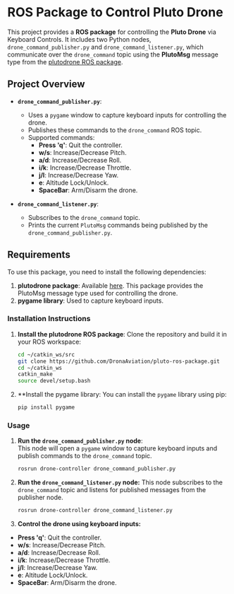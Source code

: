 # ROS Package to Control Pluto Drone

This project provides a **ROS package** for controlling the **Pluto Drone** via Keyboard Controls. It includes two Python nodes, `drone_command_publisher.py` and `drone_command_listener.py`, which communicate over the `drone_command` topic using the **PlutoMsg** message type from the [plutodrone ROS package](https://github.com/DronaAviation/pluto-ros-package/tree/master).

## Project Overview

- **`drone_command_publisher.py`**: 
  - Uses a `pygame` window to capture keyboard inputs for controlling the drone.
  - Publishes these commands to the `drone_command` ROS topic.
  - Supported commands:
    - **Press 'q'**: Quit the controller.
    - **w/s**: Increase/Decrease Pitch.
    - **a/d**: Increase/Decrease Roll.
    - **i/k**: Increase/Decrease Throttle.
    - **j/l**: Increase/Decrease Yaw.
    - **e**: Altitude Lock/Unlock.
    - **SpaceBar**: Arm/Disarm the drone.

- **`drone_command_listener.py`**:
  - Subscribes to the `drone_command` topic.
  - Prints the current `PlutoMsg` commands being published by the `drone_command_publisher.py`.

## Requirements

To use this package, you need to install the following dependencies:

1. **plutodrone package**: Available [here](https://github.com/DronaAviation/pluto-ros-package/tree/master). This package provides the PlutoMsg message type used for controlling the drone.
2. **pygame library**: Used to capture keyboard inputs.

### Installation Instructions

1. **Install the plutodrone ROS package**:
   Clone the repository and build it in your ROS workspace:
   ```bash
   cd ~/catkin_ws/src
   git clone https://github.com/DronaAviation/pluto-ros-package.git
   cd ~/catkin_ws
   catkin_make
   source devel/setup.bash
2. **Install the pygame library: You can install the `pygame` library using pip:
   ```bash
   pip install pygame
### Usage

1. **Run the `drone_command_publisher.py` node**:  
   This node will open a `pygame` window to capture keyboard inputs and publish commands to the `drone_command` topic.
   
   ```bash
   rosrun drone-controller drone_command_publisher.py
   
2. **Run the `drone_command_listener.py` node:**
   This node subscribes to the `drone_command` topic and listens for published messages from the publisher node.
    
   ```bash
   rosrun drone-controller drone_command_listener.py
   
3. **Control the drone using keyboard inputs:**

- **Press 'q'**: Quit the controller.
- **w/s**: Increase/Decrease Pitch.
- **a/d**: Increase/Decrease Roll.
- **i/k**: Increase/Decrease Throttle.
- **j/l**: Increase/Decrease Yaw.
- **e**: Altitude Lock/Unlock.
- **SpaceBar**: Arm/Disarm the drone.



